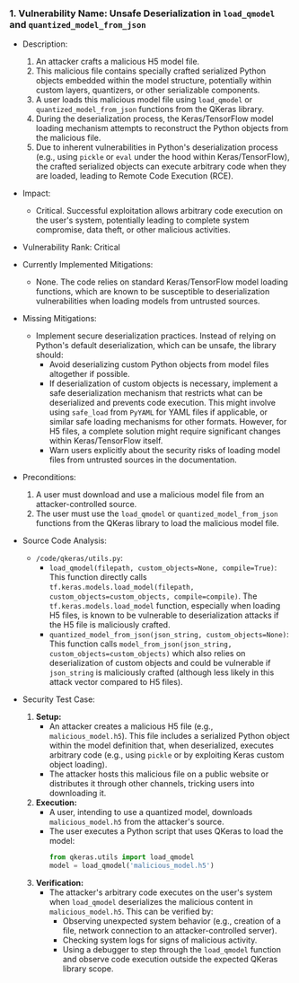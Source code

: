 ### 1. Vulnerability Name: Unsafe Deserialization in `load_qmodel` and `quantized_model_from_json`

- Description:
    1. An attacker crafts a malicious H5 model file.
    2. This malicious file contains specially crafted serialized Python objects embedded within the model structure, potentially within custom layers, quantizers, or other serializable components.
    3. A user loads this malicious model file using `load_qmodel` or `quantized_model_from_json` functions from the QKeras library.
    4. During the deserialization process, the Keras/TensorFlow model loading mechanism attempts to reconstruct the Python objects from the malicious file.
    5. Due to inherent vulnerabilities in Python's deserialization process (e.g., using `pickle` or `eval` under the hood within Keras/TensorFlow), the crafted serialized objects can execute arbitrary code when they are loaded, leading to Remote Code Execution (RCE).

- Impact:
    - Critical. Successful exploitation allows arbitrary code execution on the user's system, potentially leading to complete system compromise, data theft, or other malicious activities.

- Vulnerability Rank: Critical

- Currently Implemented Mitigations:
    - None. The code relies on standard Keras/TensorFlow model loading functions, which are known to be susceptible to deserialization vulnerabilities when loading models from untrusted sources.

- Missing Mitigations:
    - Implement secure deserialization practices. Instead of relying on Python's default deserialization, which can be unsafe, the library should:
        - Avoid deserializing custom Python objects from model files altogether if possible.
        - If deserialization of custom objects is necessary, implement a safe deserialization mechanism that restricts what can be deserialized and prevents code execution. This might involve using `safe_load` from `PyYAML` for YAML files if applicable, or similar safe loading mechanisms for other formats. However, for H5 files, a complete solution might require significant changes within Keras/TensorFlow itself.
        - Warn users explicitly about the security risks of loading model files from untrusted sources in the documentation.

- Preconditions:
    1. A user must download and use a malicious model file from an attacker-controlled source.
    2. The user must use the `load_qmodel` or `quantized_model_from_json` functions from the QKeras library to load the malicious model file.

- Source Code Analysis:
    - `/code/qkeras/utils.py`:
        - `load_qmodel(filepath, custom_objects=None, compile=True)`: This function directly calls `tf.keras.models.load_model(filepath, custom_objects=custom_objects, compile=compile)`.  The `tf.keras.models.load_model` function, especially when loading H5 files, is known to be vulnerable to deserialization attacks if the H5 file is maliciously crafted.
        - `quantized_model_from_json(json_string, custom_objects=None)`: This function calls `model_from_json(json_string, custom_objects=custom_objects)` which also relies on deserialization of custom objects and could be vulnerable if `json_string` is maliciously crafted (although less likely in this attack vector compared to H5 files).

- Security Test Case:
    1. **Setup:**
        - An attacker creates a malicious H5 file (e.g., `malicious_model.h5`). This file includes a serialized Python object within the model definition that, when deserialized, executes arbitrary code (e.g., using `pickle` or by exploiting Keras custom object loading).
        - The attacker hosts this malicious file on a public website or distributes it through other channels, tricking users into downloading it.
    2. **Execution:**
        - A user, intending to use a quantized model, downloads `malicious_model.h5` from the attacker's source.
        - The user executes a Python script that uses QKeras to load the model:
            ```python
            from qkeras.utils import load_qmodel
            model = load_qmodel('malicious_model.h5')
            ```
    3. **Verification:**
        - The attacker's arbitrary code executes on the user's system when `load_qmodel` deserializes the malicious content in `malicious_model.h5`. This can be verified by:
            - Observing unexpected system behavior (e.g., creation of a file, network connection to an attacker-controlled server).
            - Checking system logs for signs of malicious activity.
            - Using a debugger to step through the `load_qmodel` function and observe code execution outside the expected QKeras library scope.